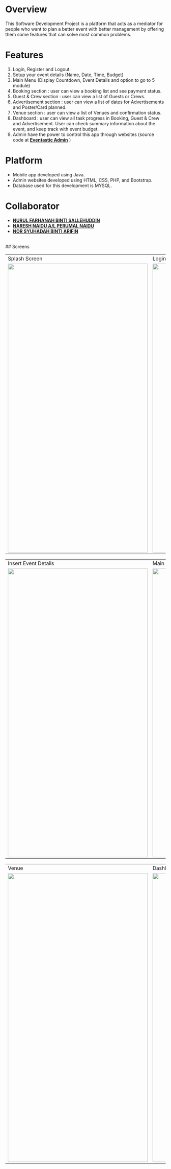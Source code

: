 # Overview
This Software Development Project is a platform that acts as a mediator for people who want to plan a better event with better management by offering them some features that can solve most common problems.

# Features
1. Login, Register and Logout.
2. Setup your event details (Name, Date, Time, Budget)
3. Main Menu (Display Countdown, Event Details and option to go to 5 module)
4. Booking section : user can view a booking list and see payment status.
5. Guest & Crew section :  user can view a list of Guests or Crews.
6. Advertisement section : user can view a list of dates for Advertisements and Poster/Card planned.
7. Venue section : user can view a list of Venues and confirmation status.
8. Dashboard : user can view all task progress in Booking, Guest & Crew and Advertisement. User can check summary information about the event, and keep track with event budget.
9. Admin have the power to control this app through websites (source code at **[Eventastic Admin](https://github.com/luqmaneo/API-Eventastic/tree/main/EventasticAdmin)** )

# Platform
- Mobile app developed using Java.
- Admin websites developed using HTML, CSS, PHP, and Bootstrap.
- Database used for this development is MYSQL.

# Collaborator
- **[NURUL FARHANAH BINTI SALLEHUDDIN](https://github.com/nurulfana)**
- **[NARESH NAIDU A/L PERUMAL NAIDU](https://github.com/DeadPool9090)**
- **[NOR SYUHADAH BINTI ARIFIN](https://github.com/syuhadah99)**

<br>
## Screens
<br>
<table>
  <tr>
    <td>Splash Screen</td>
     <td>Login</td>
     <td>Register</td>
  </tr>
  <tr>
    <td><img src="https://github.com/luqmaneo/Eventastic/blob/main/asset/splash_screen.png" width=439 height=904></td>
    <td><img src="https://github.com/luqmaneo/Eventastic/blob/main/asset/login.png" width=439 height=904></td>
    <td><img src="https://github.com/luqmaneo/Eventastic/blob/main/asset/SignUp.png" width=439 height=904></td>
  </tr>
 </table>
 <table>
  <tr>
    <td>Insert Event Details</td>
     <td>Main Menu</td>
     <td>Side Navigation</td>
  </tr>
  <tr>
    <td><img src="https://github.com/luqmaneo/Eventastic/blob/main/asset/InsertEventDetails.png" width=439 height=904></td>
    <td><img src="https://github.com/luqmaneo/Eventastic/blob/main/asset/main%20menu.png" width=439 height=904></td>
    <td><img src="https://github.com/luqmaneo/Eventastic/blob/main/asset/side.png" width=439 height=904></td>
  </tr>
 </table>
 
 <table>
  <tr>
    <td>Venue</td>
    <td>Dashboard</td>
  </tr>
  <tr>
    <td><img src="https://github.com/luqmaneo/Eventastic/blob/main/asset/venue.png" width=439 height=904></td>
    <td><img src="https://github.com/luqmaneo/Eventastic/blob/main/asset/Dashboard.png" width=439 height=904></td>
  </tr>
 </table>
